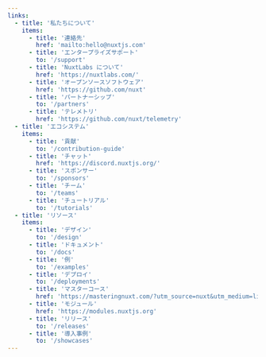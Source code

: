 ```yaml
---
links:
  - title: '私たちについて'
    items:
      - title: '連絡先'
        href: 'mailto:hello@nuxtjs.com'
      - title: 'エンタープライズサポート'
        to: '/support'
      - title: 'NuxtLabs について'
        href: 'https://nuxtlabs.com/'
      - title: 'オープンソースソフトウェア'
        href: 'https://github.com/nuxt'
      - title: 'パートナーシップ'
        to: '/partners'
      - title: 'テレメトリ'
        href: 'https://github.com/nuxt/telemetry'
  - title: 'エコシステム'
    items:
      - title: '貢献'
        to: '/contribution-guide'
      - title: 'チャット'
        href: 'https://discord.nuxtjs.org/'
      - title: 'スポンサー'
        to: '/sponsors'
      - title: 'チーム'
        to: '/teams'
      - title: 'チュートリアル'
        to: '/tutorials'
  - title: 'リソース'
    items:
      - title: 'デザイン'
        to: '/design'
      - title: 'ドキュメント'
        to: '/docs'
      - title: '例'
        to: '/examples'
      - title: 'デプロイ'
        to: '/deployments'
      - title: 'マスターコース'
        href: 'https://masteringnuxt.com/?utm_source=nuxt&utm_medium=link&utm_campaign=nsite'
      - title: 'モジュール'
        href: 'https://modules.nuxtjs.org'
      - title: 'リリース'
        to: '/releases'
      - title: '導入事例'
        to: '/showcases'
---
```

